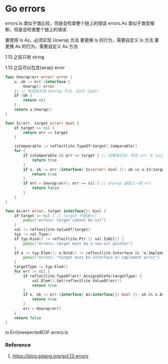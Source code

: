 Go errors
=========

errors.Is 类似于值比较，但是会检查整个链上的错误
errors.As 类似于类型推断，但是会检查整个链上的错误

要使用 Is As，必须实现 Unwrap 方法
要更换 Is 的行为，需要自定义 Is 方法
要更换 As 的行为，需要自定义 As 方法

1.13 之前只有 string

1.13 之后可以包含(wrap) error

```go
func Unwrap(err error) error {
	u, ok := err.(interface {
		Unwrap() error
	}) // 有没有实现 Unwrap 方法, duck type?
	if !ok {
		return nil
	}
	return u.Unwrap()
}
```



```go
func Is(err, target error) bool {
	if target == nil {
		return err == target
	}

	isComparable := reflectlite.TypeOf(target).Comparable()
	for {
		if isComparable && err == target { // 如果能比较，并且 err 与 target 相等
			return true
		}
		if x, ok := err.(interface{ Is(error) bool }); ok && x.Is(target) { // 如果实现了 Is 方法，用 Is 来比较
			return true
		}
		if err = Unwrap(err); err == nil { // Unwrap 返回上一层 err
			return false
		}
	}
}
```

```go
func As(err error, target interface{}) bool {
	if target == nil { // target 不能是nil
		panic("errors: target cannot be nil")
	}
	val := reflectlite.ValueOf(target)
	typ := val.Type()
	if typ.Kind() != reflectlite.Ptr || val.IsNil() {
		panic("errors: target must be a non-nil pointer")
	}
	if e := typ.Elem(); e.Kind() != reflectlite.Interface && !e.Implements(errorType) {
		panic("errors: *target must be interface or implement error")
	}
	targetType := typ.Elem()
	for err != nil {
		if reflectlite.TypeOf(err).AssignableTo(targetType) {
			val.Elem().Set(reflectlite.ValueOf(err))
			return true
		}
		if x, ok := err.(interface{ As(interface{}) bool }); ok && x.As(target) {
			return true
		}
		err = Unwrap(err)
	}
	return false
}
```

io.ErrUnexpectedEOF
errors.Is






### Reference
1. https://blog.golang.org/go1.13-errors
